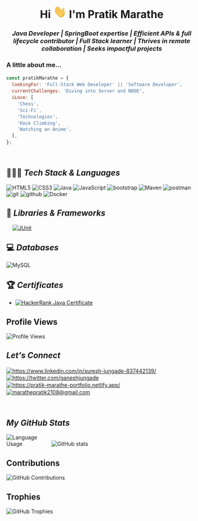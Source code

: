 <!----------------------------------- Heading Section ------------------------------------>
<h1 align="center">
    Hi
    <img src="https://raw.githubusercontent.com/ABSphreak/ABSphreak/master/gifs/Hi.gif" width="35">
    I'm Pratik Marathe
</h1>


<!----------------------------------- About Section ------------------------------------>

<h3 align="center">
   <i> Java Developer | SpringBoot expertise | Efficient APIs & full lifecycle contributor | Full Stack learner | Thrives in remote collaboration | Seeks impactful projects</i>
    
</h3

### <h3>A little about me... </h3>

```javascript
const pratikMarathe = {
  lookingFor: 'Full-Stack Web Developer' || 'Software Developer',
  currentChallenges: 'Diving into Server and NODE',
  iLove: [
    'Chess',
    'Sci-Fi',
    'Technologies',
    'Rock Climbing',
    'Watching an Anime',
  ],
};
```

<br>
<!----------------------------------- Tech Stack Section ------------------------------------>

### <h2>👨🏻‍💻<i> Tech Stack & Languages</i></h2>
![HTML5](https://img.shields.io/badge/HTML5-E34F26?style=for-the-badge&logo=html5&logoColor=white)
![CSS3](https://img.shields.io/badge/CSS3-1572B6?style=for-the-badge&logo=css3&logoColor=white)
![Java](https://img.shields.io/badge/Java-ED8B00?style=for-the-badge&logo=java&logoColor=white)
![JavaScript](https://img.shields.io/badge/JavaScript-323330?style=for-the-badge&logo=javascript&logoColor=F7DF1E)
<img src="https://img.shields.io/badge/Bootstrap-563D7C?style=for-the-badge&logo=bootstrap&logoColor=white" alt="bootstrap" />
<img src="https://img.shields.io/badge/apache_maven-C71A36?style=for-the-badge&logo=apachemaven&logoColor=white" alt="Maven" />
<img src="https://img.shields.io/badge/Postman-FF6C37?style=for-the-badge&logo=Postman&logoColor=white" alt="postman" />
<img src="https://img.shields.io/badge/Git-f44d27?style=for-the-badge&logo=git&logoColor=white" alt="git" />
<img src="https://img.shields.io/badge/GitHub-100000?style=for-the-badge&logo=github&logoColor=white" alt="github" />
<img src="https://img.shields.io/badge/Docker-2496ED?style=for-the-badge&logo=docker&logoColor=white" alt="Docker" />


### <h2>🚀<i> Libraries & Frameworks</i></h2>
<a href="" target="blank"><img src="https://img.shields.io/static/v1?style=for-the-badge&message=Spring&color=852100&label=" alt=""/></a>
<a href="" target="blank"><img src="https://img.shields.io/static/v1?style=for-the-badge&message=SpringBoot&color=00d09c&label=" alt="" /></a>
<a href="" target="blank"><img src="https://img.shields.io/static/v1?style=for-the-badge&message=Hibernate&color=000030&label=" alt=""/></a>
<a href="" target="blank"><img src="https://img.shields.io/static/v1?style=for-the-badge&message=JDBC&color=400030&label=" alt=""/></a>
[![JUnit](https://img.shields.io/badge/JUnit-25A162?style=for-the-badge&logo=junit5&logoColor=white)](https://junit.org/)


### <h2>💻<i> Databases</i></h2>
![MySQL](https://img.shields.io/badge/MySQL-00000F?style=for-the-badge&logo=mysql&logoColor=white)
 

### <h2>🏆<i> Certificates</i></h2>
- [![HackerRank Java Certificate](https://img.shields.io/badge/HackerRank-JAVA-47A248?style=for-the-badge&logo=hackerrank)](https://www.hackerrank.com/certificates/ea97ab1c1d5c)


## Profile Views
![Profile Views](https://komarev.com/ghpvc/?username=PratikVMarathe&color=blueviolet&style=flat&label=Profile+Views&v=1200)

<!----------------------------------- Social Media Links Section ------------------------------------>

<h2><i>Let's Connect</i></h2>


<p align="left">
    <a href="https://www.linkedin.com/in/pratik-marathe-104b13226/" target="_blank">
        <img align="center" src="https://img.shields.io/badge/LinkedIn-0077B5?style=for-the-badge&logo=linkedin&logoColor=white" alt="https://www.linkedin.com/in/suresh-jungade-837442139/" />
    </a>
    <a href="https://twitter.com/PratikMarathe01">
        <img align="center" src="https://img.shields.io/badge/Twitter-1DA1F2?style=for-the-badge&logo=twitter&logoColor=white" alt="https://twitter.com/ganeshjungade" />
    </a>
    <a href="https://pratik-marathe-portfolio.netlify.app/">
        <img align="center" src="https://img.shields.io/badge/Portfolio-18A303?style=for-the-badge&logo=ionic&logoColor=white" alt="https://pratik-marathe-portfolio.netlify.app/" />
    </a>
    <a title="pratikmarathe2108@gmail.com" href="mailto:pratikmarathe2108@gmail.com">
        <img align="center" src="https://img.shields.io/badge/Gmail-D14836?style=for-the-badge&logo=gmail&logoColor=white" alt="marathepratik2108@gmail.com" />
    </a>
</p>

<br>


 

<!----------------------------------- Star Section ------------------------------------>

 <h2><i>My GitHub Stats</i></h2>

<div style="display: inline-block;">
  <img src="https://github-readme-stats.vercel.app/api/top-langs/?username=sureshjungade&layout=compact&theme=dark&langs_count=6&hide=html,css" alt="Language Usage" style="width: 48%; display: inline-block; margin-right: 2%;" />

  <img src="https://github-readme-stats.vercel.app/api?username=PratikVMarathe&show_icons=true&count_private=true&theme=dark" alt="GitHub stats" style="width: 48%; display: inline-block;" />
</div>
  
 <!--------------------------------------------------------------------------------> 
  
 ## Contributions
![GitHub Contributions](https://github-readme-streak-stats.herokuapp.com/?user=PratikVMarathe&theme=dark)

## Trophies
![GitHub Trophies](https://github-profile-trophy.vercel.app/?username=PratikVMarathe&theme=darkhub)


<br/>
  
</p>
